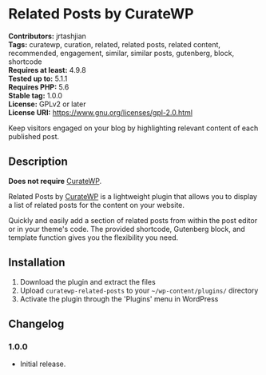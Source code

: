 # Related Posts by CurateWP
**Contributors:** jrtashjian\
**Tags:** curatewp, curation, related, related posts, related content, recommended, engagement, similar, similar posts, gutenberg, block, shortcode\
**Requires at least:** 4.9.8\
**Tested up to:** 5.1.1\
**Requires PHP:** 5.6\
**Stable tag:** 1.0.0\
**License:** GPLv2 or later\
**License URI:** https://www.gnu.org/licenses/gpl-2.0.html

Keep visitors engaged on your blog by highlighting relevant content of each published post.

## Description
**Does not require** [CurateWP](https://curatewp.com).

Related Posts by [CurateWP](https://curatewp.com) is a lightweight plugin that allows you to display a list of related posts for the content on your website.

Quickly and easily add a section of related posts from within the post editor or in your theme's code. The provided shortcode, Gutenberg block, and template function gives you the flexibility you need.

## Installation

1. Download the plugin and extract the files
2. Upload `curatewp-related-posts` to your `~/wp-content/plugins/` directory
3. Activate the plugin through the 'Plugins' menu in WordPress


## Changelog

### 1.0.0
* Initial release.
